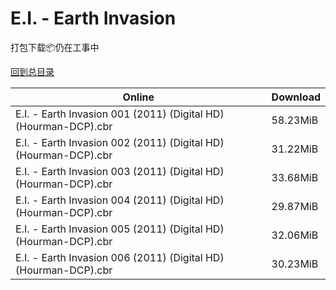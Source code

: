 # E.I. - Earth Invasion

打包下载📦仍在工事中

[回到总目录](/Catalogs.md)







Online | Download
--- | ---
E.I. - Earth Invasion 001 (2011) (Digital HD) (Hourman-DCP).cbr | 58.23MiB
E.I. - Earth Invasion 002 (2011) (Digital HD) (Hourman-DCP).cbr | 31.22MiB
E.I. - Earth Invasion 003 (2011) (Digital HD) (Hourman-DCP).cbr | 33.68MiB
E.I. - Earth Invasion 004 (2011) (Digital HD) (Hourman-DCP).cbr | 29.87MiB
E.I. - Earth Invasion 005 (2011) (Digital HD) (Hourman-DCP).cbr | 32.06MiB
E.I. - Earth Invasion 006 (2011) (Digital HD) (Hourman-DCP).cbr | 30.23MiB